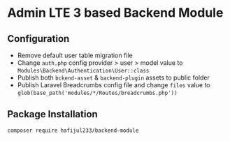# Admin LTE 3 based Backend Module

## Configuration
* Remove default user table migration file
* Change ``auth.php`` config provider > user > model value to `Modules\Backend\Authentication\User::class`
* Publish both ``bckend-asset`` & ``backend-plugin`` assets to public folder
* Publish Laravel Breadcrumbs config file and change ``files`` value to ``glob(base_path('modules/*/Routes/breadcrumbs.php'))``

## Package Installation
``composer require hafijul233/backend-module``
